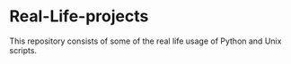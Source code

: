 # Real-Life-projects
This repository consists of some of the real life usage of Python and Unix scripts.
